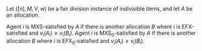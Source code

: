 Let $([n], M, V, w)$ be a fair division instance of indivisible items,
and let $A$ be an allocation.

Agent $i$ is MXS-satisfied by $A$ if there is another allocation $B$
where $i$ is EFX-satisfied and $v_i(A_i) ≥ v_i(B_i)$.
Agent $i$ is MXS<sub>0</sub>-satisfied by $A$ if there is another allocation $B$
where $i$ is EFX<sub>0</sub>-satisfied and $v_i(A_i) ≥ v_i(B_i)$.

